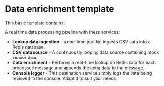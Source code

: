 # Data enrichment template

This basic template contains:

A real time data processing pipeline with these services:

 - **Lookup data ingestion** - a one-time job that ingests CSV data into a Redis database.
 - **CSV data source** - A continuously looping data source containing mock sensor data.
 - **Data enrichment** - Performs a real-time lookup on Redis data for each processed message and appends the extra data to the message.
 - **Console logger** - This destination service simply logs the data being recieved to the console. Adapt it to suit your needs.

